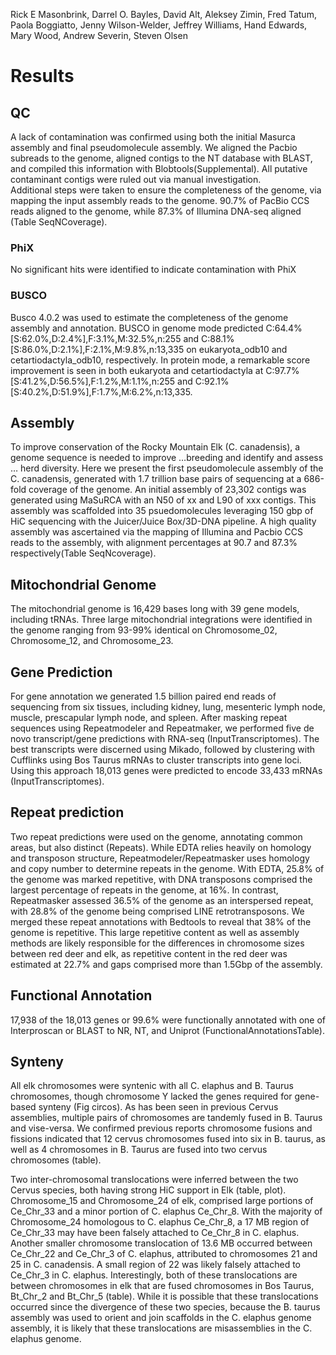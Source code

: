 Rick E Masonbrink, Darrel O. Bayles, David Alt, Aleksey Zimin, Fred Tatum, Paola Boggiatto, Jenny Wilson-Welder, Jeffrey Williams, Hand Edwards, Mary Wood, Andrew Severin, Steven Olsen

# Results


## QC
A lack of contamination was confirmed using both the initial Masurca assembly and final pseudomolecule assembly.  We aligned the Pacbio subreads to the genome, aligned contigs to the NT database with BLAST, and compiled this information with Blobtools(Supplemental).  All putative contaminant contigs were ruled out via manual investigation.  
Additional steps were taken to ensure the completeness of the genome, via mapping the input assembly reads to the genome.  90.7% of PacBio CCS reads aligned to the genome, while 87.3% of Illumina DNA-seq aligned (Table SeqNCoverage).
### PhiX
No significant hits were identified to indicate contamination with PhiX

### BUSCO
Busco 4.0.2 was used to estimate the completeness of the genome assembly and annotation. BUSCO in genome mode predicted C:64.4%[S:62.0%,D:2.4%],F:3.1%,M:32.5%,n:255 and C:88.1%[S:86.0%,D:2.1%],F:2.1%,M:9.8%,n:13,335 on eukaryota_odb10 and cetartiodactyla_odb10, respectively.  In protein mode, a remarkable score improvement is seen in both eukaryota and cetartiodactyla at C:97.7%[S:41.2%,D:56.5%],F:1.2%,M:1.1%,n:255 and C:92.1%[S:40.2%,D:51.9%],F:1.7%,M:6.2%,n:13,335.

## Assembly
To improve conservation of the Rocky Mountain Elk (C. canadensis), a genome sequence is needed to improve …breeding and identify and assess …  herd diversity.  Here we present the first pseudomolecule assembly of the C. canadensis, generated with 1.7 trillion base pairs of sequencing at a 686-fold coverage of the genome. An initial assembly of 23,302 contigs was generated using MaSuRCA with an N50 of xx and L90 of xxx contigs. This assembly was scaffolded into 35 psuedomolecules leveraging 150 gbp of HiC sequencing with the Juicer/Juice Box/3D-DNA pipeline. A high quality assembly was ascertained via the mapping of Illumina and Pacbio CCS reads to the assembly, with alignment percentages at 90.7 and 87.3% respectively(Table SeqNcoverage).   


## Mitochondrial Genome
The mitochondrial genome is 16,429 bases long with 39 gene models, including tRNAs.  Three large mitochondrial integrations were identified in the genome ranging from 93-99% identical on Chromosome_02, Chromosome_12, and Chromosome_23.

## Gene Prediction
For gene annotation we generated 1.5 billion paired end reads of sequencing from six tissues, including kidney, lung, mesenteric lymph node, muscle, prescapular lymph node, and spleen. After masking repeat sequences using Repeatmodeler and Repeatmaker, we performed five de novo transcript/gene predictions with RNA-seq (InputTranscriptomes). The best transcripts were discerned using Mikado, followed by clustering with Cufflinks using Bos Taurus mRNAs to cluster transcripts into gene loci. Using this approach 18,013 genes were predicted to encode 33,433 mRNAs (InputTranscriptomes).

## Repeat prediction
Two repeat predictions were used on the genome, annotating common areas, but also distinct (Repeats).  While EDTA relies heavily on homology and transposon structure, Repeatmodeler/Repeatmasker uses homology and copy number to determine repeats in the genome.  With EDTA, 25.8% of the genome was marked repetitive, with DNA transposons comprised the largest percentage of repeats in the genome, at 16%. In contrast, Repeatmasker assessed 36.5% of the genome as an interspersed repeat, with 28.8% of the genome being comprised LINE retrotransposons. We merged these repeat annotations with Bedtools  to reveal that 38% of the genome is repetitive. This large repetitive content as well as assembly methods are likely responsible for the differences in chromosome sizes between red deer and elk, as repetitive content in the red deer was estimated at 22.7% and gaps comprised more than 1.5Gbp of the assembly.  

## Functional Annotation
17,938 of the 18,013 genes or 99.6% were functionally annotated with one of Interproscan or BLAST to NR, NT, and Uniprot (FunctionalAnnotationsTable).  
## Synteny
All elk chromosomes were syntenic with all C. elaphus and B. Taurus chromosomes, though chromosome Y lacked the genes required for gene-based synteny (Fig circos). As has been seen in previous Cervus assemblies,  multiple pairs of chromosomes are tandemly fused in B. Taurus and vise-versa.  We confirmed previous reports chromosome fusions and fissions indicated that 12 cervus chromosomes fused into six in B. taurus, as well as 4 chromosomes in B. Taurus are fused into two cervus chromosomes (table).  

Two inter-chromosomal translocations were inferred between the two Cervus species, both having strong HiC support in Elk (table, plot). Chromosome_15 and Chromosome_24 of elk, comprised large portions of Ce_Chr_33 and a minor portion of C. elaphus Ce_Chr_8. With the majority of Chromosome_24 homologous to C. elaphus Ce_Chr_8, a 17 MB region of Ce_Chr_33 may have been falsely attached to Ce_Chr_8 in C. elaphus. Another smaller chromosome translocation of 13.6 MB occurred between Ce_Chr_22 and Ce_Chr_3  of C. elaphus, attributed to chromosomes 21 and 25 in C. canadensis.  A small region of 22 was likely falsely attached to Ce_Chr_3 in C. elaphus.  Interestingly, both of these translocations are between chromosomes in elk that are fused chromosomes in Bos Taurus, Bt_Chr_2 and Bt_Chr_5 (table). While it is possible that these translocations occurred since the divergence of these two species, because the B. taurus assembly was used to orient and join scaffolds in the C. elaphus genome assembly, it is likely that these translocations are misassemblies in the C. elaphus genome. 
